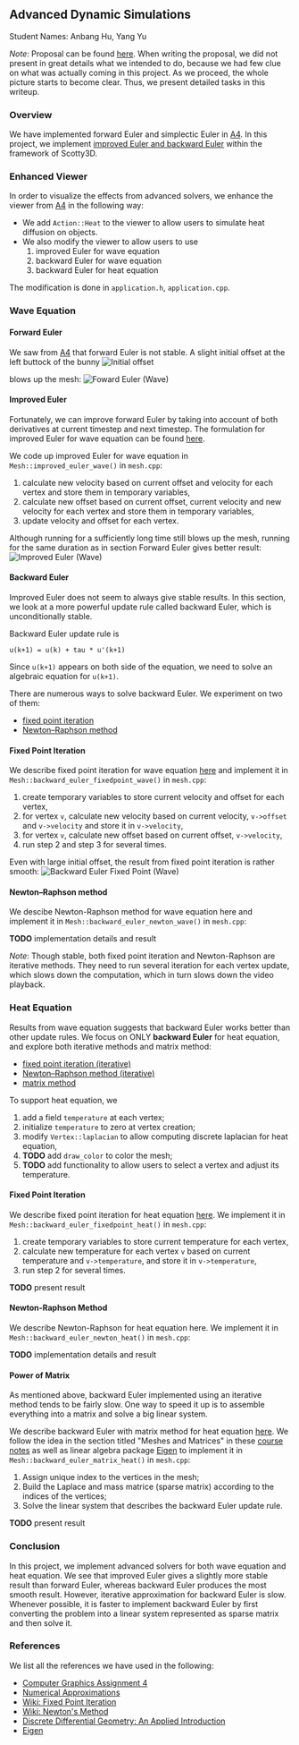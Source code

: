 ## Advanced Dynamic Simulations

Student Names: Anbang Hu, Yang Yu

_Note_: Proposal can be found [here](https://github.com/Haboric-Hu/advanced-dynamic-simulations/blob/master/formula/Advanced%20Dynamic%20Simulations%20-%20Proposal.pdf). When writing the proposal, we did not present in great details what we intended to do, because we had few clue on what was actually coming in this project. As we proceed, the whole picture starts to become clear. Thus, we present detailed tasks in this writeup. 

### Overview
We have implemented forward Euler and simplectic Euler in [A4](http://15462.courses.cs.cmu.edu/fall2016/article/28). In this project, we implement [improved Euler and backward Euler](https://math.la.asu.edu/~dajones/class/275/ch2.pdf) within the framework of Scotty3D.

### Enhanced Viewer
In order to visualize the effects from advanced solvers, we enhance the viewer from [A4](http://15462.courses.cs.cmu.edu/fall2016/article/28) in the following way:
- We add ```Action::Heat``` to the viewer to allow users  to simulate heat diffusion on objects.
- We also modify the viewer to allow users to use 
    1. improved Euler for wave equation
    2. backward Euler for wave equation
    3. backward Euler for heat equation

The modification is done in ```application.h```, ```application.cpp```.

### Wave Equation
#### Forward Euler
We saw from [A4](http://15462.courses.cs.cmu.edu/fall2016/article/28) that forward Euler is not stable. A slight initial offset at the left buttock of the bunny
![Initial offset](https://github.com/Haboric-Hu/advanced-dynamic-simulations/blob/master/figures/bunny_with_initial_offset.png?raw=true)

blows up the mesh:
![Foward Euler (Wave)](https://github.com/Haboric-Hu/advanced-dynamic-simulations/blob/master/figures/forward_euler_wave_bunny.png?raw=true)

#### Improved Euler
Fortunately, we can improve forward Euler by taking into account of both derivatives at current timestep and next timestep. The formulation for improved Euler for wave equation can be found [here](https://github.com/Haboric-Hu/advanced-dynamic-simulations/blob/master/formula/Wave_Equation_With_Improved_Euler.pdf).

We code up improved Euler for wave equation in ```Mesh::improved_euler_wave()``` in ```mesh.cpp```:

1. calculate new velocity based on current offset and velocity for each vertex and store them in temporary variables,
2. calculate new offset based on current offset, current velocity and new velocity for each vertex and store them in temporary variables,
3. update velocity and offset for each vertex.

Although running for a sufficiently long time still blows up the mesh, running for the same duration as in section Forward Euler gives better result:
![Improved Euler (Wave)](https://github.com/Haboric-Hu/advanced-dynamic-simulations/blob/master/figures/improved_euler_wave_bunny.png?raw=true)

#### Backward Euler
Improved Euler does not seem to always give stable results. In this section, we look at a more powerful update rule called backward Euler, which is unconditionally stable.

Backward Euler update rule is
```
u(k+1) = u(k) + tau * u'(k+1)
```
Since ```u(k+1)``` appears on both side of the equation, we need to solve an algebraic equation for ```u(k+1)```.

There are numerous ways to solve backward Euler. We experiment on two of them:
- [fixed point iteration](https://en.wikipedia.org/wiki/Fixed-point_iteration)
- [Newton–Raphson method](https://en.wikipedia.org/wiki/Newton%27s_method)

#### Fixed Point Iteration
We describe fixed point iteration for wave equation [here](https://github.com/Haboric-Hu/advanced-dynamic-simulations/blob/master/formula/Wave_Equation_With_Backward_Euler__Fixed_Point_Iteration_.pdf) and implement it in ```Mesh::backward_euler_fixedpoint_wave()``` in ```mesh.cpp```:

1. create temporary variables to store current velocity and offset for each vertex,
2. for vertex ```v```, calculate new velocity based on current velocity, ```v->offset``` and ```v->velocity``` and store it in ```v->velocity```,
3. for vertex ```v```, calculate new offset based on current offset, ```v->velocity```,
4. run step 2 and step 3 for several times.

Even with large initial offset, the result from fixed point iteration is rather smooth:
![Backward Euler Fixed Point (Wave)](https://github.com/Haboric-Hu/advanced-dynamic-simulations/blob/master/figures/backward_euler_fixedpoint_bunny.png?raw=true)

#### Newton–Raphson method
We descibe Newton-Raphson method for wave equation here and implement it in ```Mesh::backward_euler_newton_wave()``` in ```mesh.cpp```:

__TODO__ implementation details and result

_Note_: Though stable, both fixed point iteration and Newton-Raphson are iterative methods. They need to run several iteration for each vertex update, which slows down the computation, which in turn slows down the video playback.

### Heat Equation
Results from wave equation suggests that backward Euler works better than other update rules. We focus on ONLY __backward Euler__ for heat equation, and explore both iterative methods and matrix method:
- [fixed point iteration (iterative)](https://en.wikipedia.org/wiki/Fixed-point_iteration)
- [Newton–Raphson method (iterative)](https://en.wikipedia.org/wiki/Newton%27s_method)
- [matrix method](http://www.cs.cmu.edu/~kmcrane/Projects/DGPDEC/paper.pdf)

To support heat equation, we 

1. add a field ```temperature``` at each vertex;
2. initialize ```temperature``` to zero at vertex creation;
3. modify ```Vertex::laplacian``` to allow computing discrete laplacian for heat equation,
4. __TODO__ add ```draw_color``` to color the mesh;
5. __TODO__ add functionality to allow users to select a vertex and adjust its temperature.

#### Fixed Point Iteration
We describe fixed point iteration for heat equation [here](https://github.com/Haboric-Hu/advanced-dynamic-simulations/blob/master/formula/Heat_Equation_With_Backward_Euler__Fixed_Point_Iteration_.pdf). We implement it in ```Mesh::backward_euler_fixedpoint_heat()``` in ```mesh.cpp```:

1. create temporary variables to store current temperature for each vertex,
2. calculate new temperature for each vertex ```v``` based on current temperature and ```v->temperature```, and store it in ```v->temperature```,
3. run step 2 for several times.

__TODO__ present result

#### Newton-Raphson Method
We describe Newton-Raphson for heat equation here. We implement it in ```Mesh::backward_euler_newton_heat()``` in ```mesh.cpp```:

__TODO__ implementation details and result

#### Power of Matrix
As mentioned above, backward Euler implemented using an iterative method tends to be fairly slow. One way to speed it up is to assemble everything into a matrix and solve a big linear system.

We describe backward Euler with matrix method for heat equation [here](https://github.com/Haboric-Hu/advanced-dynamic-simulations/blob/master/formula/Heat_Equation_With_Backward_Euler__Solving_Linear_Systems_.pdf). We follow the idea in the section titled "Meshes and Matrices" in these [course notes](http://www.cs.cmu.edu/~kmcrane/Projects/DGPDEC/paper.pdf) as well as linear algebra package [Eigen](http://eigen.tuxfamily.org/index.php?title=Main_Page) to implement it in ```Mesh::backward_euler_matrix_heat()``` in ```mesh.cpp```:

1. Assign unique index to the vertices in the mesh;
2. Build the Laplace and mass matrice (sparse matrix) according to the indices of the vertices;
3. Solve the linear system that describes the backward Euler update rule.

__TODO__ present result

### Conclusion
In this project, we implement advanced solvers for both wave equation and heat equation. We see that improved Euler gives a slightly more stable result than forward Euler, whereas backward Euler produces the most smooth result. However, iterative approximation for backward Euler is slow. Whenever possible, it is faster to implement backward Euler by first converting the problem into a linear system represented as sparse matrix and then solve it.

### References
We list all the references we have used in the following:
- [Computer Graphics Assignment 4](http://15462.courses.cs.cmu.edu/fall2016/article/28)
- [Numerical Approximations](https://math.la.asu.edu/~dajones/class/275/ch2.pdf)
- [Wiki: Fixed Point Iteration](https://en.wikipedia.org/wiki/Fixed-point_iteration)
- [Wiki: Newton's Method](https://en.wikipedia.org/wiki/Newton%27s_method)
- [Discrete Differential Geometry: An Applied Introduction](http://www.cs.cmu.edu/~kmcrane/Projects/DGPDEC/paper.pdf)
- [Eigen](http://eigen.tuxfamily.org/index.php?title=Main_Page)
